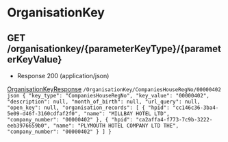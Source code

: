 # OrganisationKey


## GET /organisationkey/{parameterKeyType}/{parameterKeyValue}
- Response 200 (application/json)

[OrganisationKeyResponse](OrganisationKeyResponse.md)
    ```
   /OrganisationKey/CompaniesHouseRegNo/00000402
    ```
    ```json
   {
  "key_type": "CompaniesHouseRegNo",
  "key_value": "00000402",
  "description": null,
  "month_of_birth": null,
  "url_query": null,
  "open_key": null,
  "organisation_records": [
    {
      "hpid": "cc146c36-3ba4-5e09-d46f-3160cdfaf2f0",
      "name": "MILLBAY HOTEL LTD",
      "company_number": "00000402"
    },
    {
      "hpid": "ca2affa4-f773-7c9b-3222-eeb3976659b0",
      "name": "PLYMOUTH HOTEL COMPANY LTD THE",
      "company_number": "00000402"
    }
  ]
}
    ```
